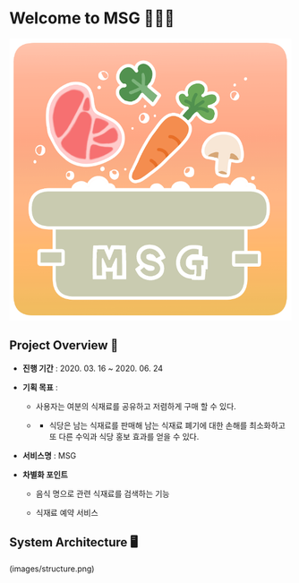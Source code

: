 # Welcome to MSG 🙆🙋🙆

![MSG로고](images/logo.png)

## Project Overview 📆

- **진행 기간** : 2020. 03. 16 ~ 2020. 06. 24

- **기획 목표** :

  - 사용자는 여분의 식재료를 공유하고 저렴하게 구매 할 수 있다.

  - -	식당은 남는 식재료를 판매해 남는 식재료 폐기에 대한 손해를 최소화하고 또 다른 수익과 식당 홍보 효과를 얻을 수 있다.

- **서비스명** : MSG


- **차별화 포인트**

  - 음식 명으로 관련 식재료를 검색하는 기능

  - 식재료 예약 서비스


## System Architecture 🖥️
(images/structure.png)
